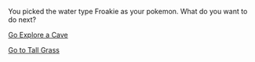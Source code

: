 You picked the water type Froakie as your pokemon. What do you want to do next?

[Go Explore a Cave](cave.md)

[Go to Tall Grass](tallgrass.md)
